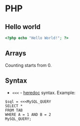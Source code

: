 # PHP

Hello world
-----------
```php
<?php echo "Hello World!"; ?>
```

Arrays
------

Counting starts from 0.


Syntax
------

* `<<<` - [heredoc](http://www.php.net/manual/en/language.types.string.php#language.types.string.syntax.heredoc) syntax. Example:
```
$sql = <<<MySQL_QUERY
SELECT *
FROM TAB
WHERE A = 1 AND B = 2
MySQL_QUERY;   
```
